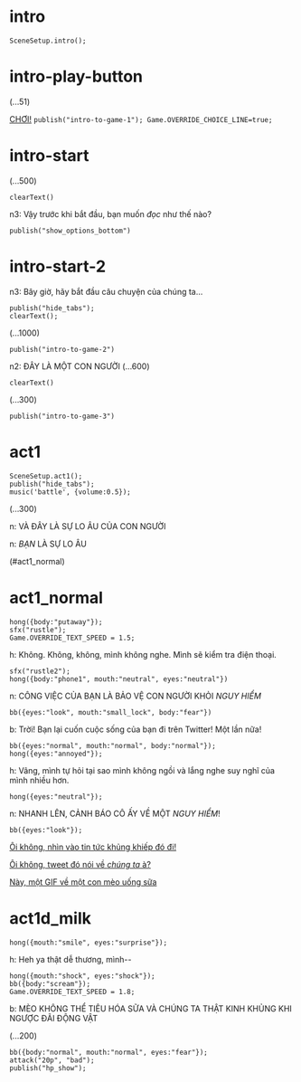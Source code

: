 # intro

`SceneSetup.intro();`

# intro-play-button

(...51)

[CHƠI!](#intro-start) `publish("intro-to-game-1"); Game.OVERRIDE_CHOICE_LINE=true;`

# intro-start

(...500)

`clearText()`

n3: Vậy trước khi bắt đầu, bạn muốn *đọc* như thế nào?

`publish("show_options_bottom")`

# intro-start-2

n3: Bây giờ, hãy bắt đầu câu chuyện của chúng ta...

```
publish("hide_tabs");
clearText();
```

(...1000)

`publish("intro-to-game-2")`

n2: ĐÂY LÀ MỘT CON NGƯỜI
(...600)

`clearText()`

(...300)

`publish("intro-to-game-3")`

# act1

```
SceneSetup.act1();
publish("hide_tabs");
music('battle', {volume:0.5});
```

(...300)

n: VÀ ĐÂY LÀ SỰ LO ÂU CỦA CON NGƯỜI

n: _BẠN_ LÀ SỰ LO ÂU

(#act1_normal)


# act1_normal

```
hong({body:"putaway"});
sfx("rustle");
Game.OVERRIDE_TEXT_SPEED = 1.5;
```

h: Không. Không, không, mình không nghe. Mình sẽ kiểm tra điện thoại.

```
sfx("rustle2");
hong({body:"phone1", mouth:"neutral", eyes:"neutral"})
```

n: CÔNG VIỆC CỦA BẠN LÀ BẢO VỆ CON NGƯỜI KHỎI *NGUY HIỂM*

`bb({eyes:"look", mouth:"small_lock", body:"fear"})`

b: Trời! Bạn lại cuốn cuộc sống của bạn đi trên Twitter! Một lần nữa!

```
bb({eyes:"normal", mouth:"normal", body:"normal"});
hong({eyes:"annoyed"});
```

h: Vâng, mình tự hỏi tại sao mình không ngồi và lắng nghe suy nghĩ của mình nhiều hơn.

`hong({eyes:"neutral"});`

n: NHANH LÊN, CẢNH BÁO CÔ ẤY VỀ MỘT *NGUY HIỂM*!

```
bb({eyes:"look"});
```

[Ôi không, nhìn vào tin tức khủng khiếp đó đi!](#act1d_news)

[Ôi không, tweet đó nói về *chúng ta* à?](#act1d_subtweet)

[Này, một GIF về một con mèo uống sữa](#act1d_milk)

# act1d_milk

`hong({mouth:"smile", eyes:"surprise"});`

h: Heh ya thật dễ thương, mình--

```
hong({mouth:"shock", eyes:"shock"});
bb({body:"scream"});
Game.OVERRIDE_TEXT_SPEED = 1.8;
```

b: MÈO KHÔNG THỂ TIÊU HÓA SỮA VÀ CHÚNG TA THẬT KINH KHỦNG KHI NGƯỢC ĐÃI ĐỘNG VẬT

(...200)

```
bb({body:"normal", mouth:"normal", eyes:"fear"});
attack("20p", "bad");
publish("hp_show");
```

